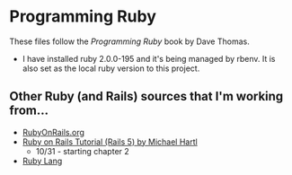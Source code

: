 # Programming Ruby
These files follow the _*Programming Ruby*_ book by Dave Thomas.


- I have installed ruby 2.0.0-195 and it's being managed by rbenv. It is also set as the local ruby version to this project.

## Other Ruby (and Rails) sources that I'm working from...
- [RubyOnRails.org](http://rubyonrails.org/)
- [Ruby on Rails Tutorial (Rails 5) by Michael Hartl](https://www.railstutorial.org/book/beginning)
  - 10/31 - starting chapter 2
- [Ruby Lang](http://www.ruby-lang.org/en/)
